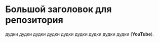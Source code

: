# Большой заголовок для репозитория
дудки дудки дудки дудки дудки дудки дудки дудки дудки (**YouTube**).
